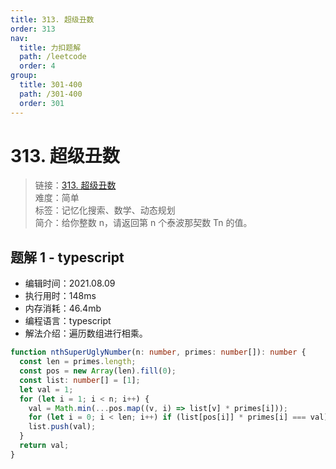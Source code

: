 ```yaml
---
title: 313. 超级丑数
order: 313
nav:
  title: 力扣题解
  path: /leetcode
  order: 4
group:
  title: 301-400
  path: /301-400
  order: 301
---
```


# 313. 超级丑数

> 链接：[313. 超级丑数](https://leetcode-cn.com/problems/n-th-tribonacci-number/)  
> 难度：简单  
> 标签：记忆化搜索、数学、动态规划  
> 简介：给你整数 n，请返回第 n 个泰波那契数 Tn 的值。

## 题解 1 - typescript

- 编辑时间：2021.08.09
- 执行用时：148ms
- 内存消耗：46.4mb
- 编程语言：typescript
- 解法介绍：遍历数组进行相乘。

```typescript
function nthSuperUglyNumber(n: number, primes: number[]): number {
  const len = primes.length;
  const pos = new Array(len).fill(0);
  const list: number[] = [1];
  let val = 1;
  for (let i = 1; i < n; i++) {
    val = Math.min(...pos.map((v, i) => list[v] * primes[i]));
    for (let i = 0; i < len; i++) if (list[pos[i]] * primes[i] === val) pos[i]++;
    list.push(val);
  }
  return val;
}
```
